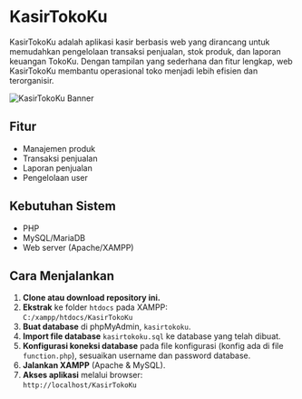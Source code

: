 # KasirTokoKu

KasirTokoKu adalah aplikasi kasir berbasis web yang dirancang untuk memudahkan pengelolaan transaksi penjualan, stok produk, dan laporan keuangan TokoKu. Dengan tampilan yang sederhana dan fitur lengkap, web KasirTokoKu membantu operasional toko menjadi lebih efisien dan terorganisir.

![KasirTokoKu Banner](https://inspgr.id/app/uploads/2023/05/pixel-art-kirokaze-18.gif)

## Fitur

- Manajemen produk
- Transaksi penjualan
- Laporan penjualan
- Pengelolaan user

## Kebutuhan Sistem

- PHP
- MySQL/MariaDB
- Web server (Apache/XAMPP)

## Cara Menjalankan

1. **Clone atau download repository ini.**
2. **Ekstrak** ke folder `htdocs` pada XAMPP:  
   `C:/xampp/htdocs/KasirTokoKu`
3. **Buat database** di phpMyAdmin, `kasirtokoku`.
4. **Import file database** `kasirtokoku.sql` ke database yang telah dibuat.
5. **Konfigurasi koneksi database** pada file konfigurasi (konfig ada di file `function.php`), sesuaikan username dan password database.
6. **Jalankan XAMPP** (Apache & MySQL).
7. **Akses aplikasi** melalui browser:  
   `http://localhost/KasirTokoKu`
